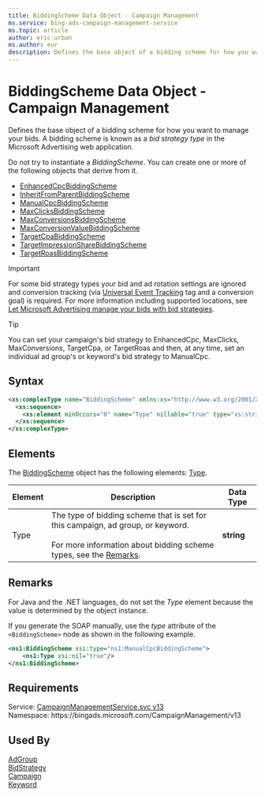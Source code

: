 ```yaml
---
title: BiddingScheme Data Object - Campaign Management
ms.service: bing-ads-campaign-management-service
ms.topic: article
author: eric-urban
ms.author: eur
description: Defines the base object of a bidding scheme for how you want to manage your bids.
---
```

# BiddingScheme Data Object - Campaign Management
Defines the base object of a bidding scheme for how you want to manage your bids. A bidding scheme is known as a *bid strategy type* in the Microsoft Advertising web application.

Do not try to instantiate a *BiddingScheme*. You can create one or more of the following objects that derive from it.
- [EnhancedCpcBiddingScheme](enhancedcpcbiddingscheme.md)
- [InheritFromParentBiddingScheme](inheritfromparentbiddingscheme.md)
- [ManualCpcBiddingScheme](manualcpcbiddingscheme.md) 
- [MaxClicksBiddingScheme](maxclicksbiddingscheme.md)
- [MaxConversionsBiddingScheme](maxconversionsbiddingscheme.md)  
- [MaxConversionValueBiddingScheme](maxconversionvaluebiddingscheme.md)  
- [TargetCpaBiddingScheme](targetcpabiddingscheme.md) 
- [TargetImpressionShareBiddingScheme](targetimpressionsharebiddingscheme.md) 
- [TargetRoasBiddingScheme](targetroasbiddingscheme.md) 

> [!IMPORTANT] 
> For some bid strategy types your bid and ad rotation settings are ignored and conversion tracking (via [Universal Event Tracking](../guides/universal-event-tracking.md) tag and a conversion goal) is required. For more information including supported locations, see [Let Microsoft Advertising manage your bids with bid strategies](https://help.ads.microsoft.com/#apex/3/en/56786/1). 

> [!TIP] 
> You can set your campaign's bid strategy to EnhancedCpc, MaxClicks, MaxConversions, TargetCpa, or TargetRoas and then, at any time, set an individual ad group's or keyword's bid strategy to ManualCpc.  

## Syntax
```xml
<xs:complexType name="BiddingScheme" xmlns:xs="http://www.w3.org/2001/XMLSchema">
  <xs:sequence>
    <xs:element minOccurs="0" name="Type" nillable="true" type="xs:string" />
  </xs:sequence>
</xs:complexType>
```

## <a name="elements"></a>Elements

The [BiddingScheme](biddingscheme.md) object has the following elements: [Type](#type).

|Element|Description|Data Type|
|-----------|---------------|-------------|
|<a name="type"></a>Type|The type of bidding scheme that is set for this campaign, ad group, or keyword. <br/><br/>For more information about bidding scheme types, see the [Remarks](#remarks).|**string**|

## <a name="remarks"></a>Remarks
For Java and the .NET languages, do not set the *Type* element because the value is determined by the object instance.

If you generate the SOAP manually, use the *type* attribute of the `<BiddingScheme>` node as shown in the following example.

```xml
<ns1:BiddingScheme xsi:type="ns1:ManualCpcBiddingScheme">
    <ns1:Type xsi:nil="true"/>
</ns1:BiddingScheme>
```

## Requirements
Service: [CampaignManagementService.svc v13](https://campaign.api.bingads.microsoft.com/Api/Advertiser/CampaignManagement/v13/CampaignManagementService.svc)  
Namespace: https\://bingads.microsoft.com/CampaignManagement/v13  

## Used By
[AdGroup](adgroup.md)  
[BidStrategy](bidstrategy.md)  
[Campaign](campaign.md)  
[Keyword](keyword.md)  
